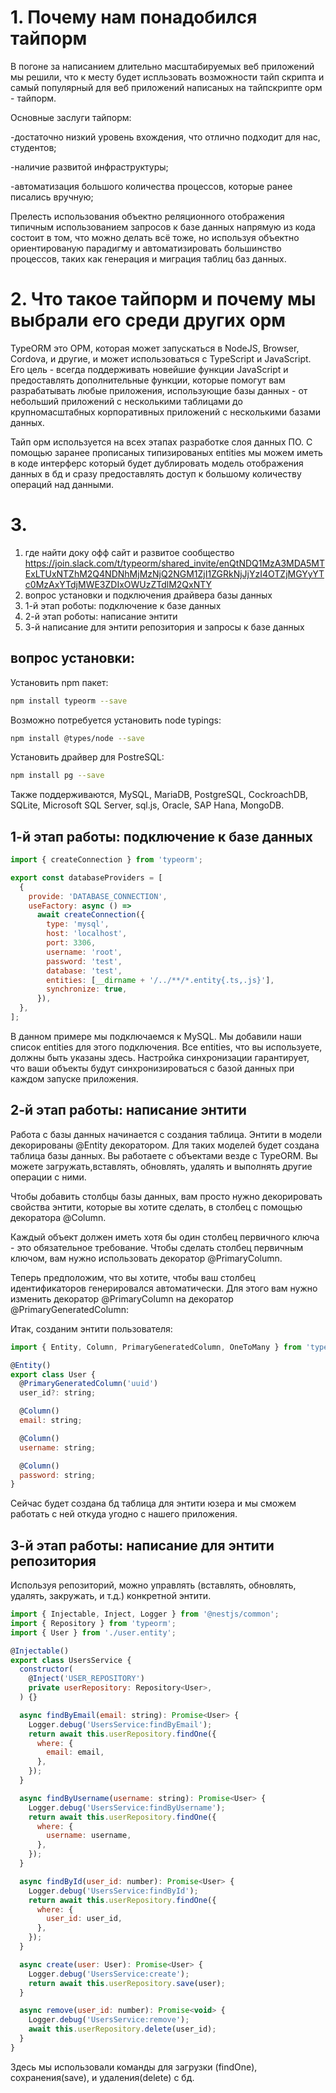 # 1. Почему нам понадобился тайпорм
В погоне за написанием длительно масштабируемых веб приложений мы решили, что к месту будет испльзовать возможности тайп скрипта и самый популярный для веб приложений написаных на тайпскрипте орм - тайпорм. 

Основные заслуги тайпорм:

-достаточно низкий уровень вхождения, что отлично подходит для нас, студентов;

-наличие развитой инфраструктуры;

-автоматизация большого количества процессов, которые ранее писались вручную;

Прелесть использования объектно реляционного отображения типичным использованием запросов к базе данных напрямую из кода состоит в том, что можно делать всё тоже, но используя объектно ориентированую парадигму и автоматизировать большинство процессов, таких как генерация и миграция таблиц баз данных.
# 2. Что такое тайпорм и почему мы выбрали его среди других орм

TypeORM это ОРМ, которая может запускаться в NodeJS, Browser, Cordova, и другие, и может использоваться с TypeScript и JavaScript. Его цель - всегда поддерживать новейшие функции JavaScript и предоставлять дополнительные функции, которые помогут вам разрабатывать любые приложения, использующие базы данных - от небольший приложений с несколькими таблицами до крупномасштабных корпоративных приложений с несколькими базами данных. 

Тайп орм используется на всех этапах разработке слоя данных ПО. С помощью заранее прописаных типизированых entities мы можем иметь в коде интерферс который будет дублировать модель отображения данных в бд и сразу предоставлять доступ к большому количеству операций над данными.

# 3.
1. где найти доку офф сайт и развитое сообщество https://join.slack.com/t/typeorm/shared_invite/enQtNDQ1MzA3MDA5MTExLTUxNTZhM2Q4NDNhMjMzNjQ2NGM1ZjI1ZGRkNjJjYzI4OTZjMGYyYTc0MzAxYTdjMWE3ZDIxOWUzZTdlM2QxNTY
2. вопрос установки и подключения драйвера базы данных
3. 1-й этап роботы: подключение к базе данных
4. 2-й этап роботы: написание энтити
5. 3-й написание для энтити репозитория и запросы к базе данных

## вопрос установки:
Установить npm пакет:
```bash
npm install typeorm --save
```

Возможно потребуется установить node typings:
```bash
npm install @types/node --save
```

Установить драйвер для PostreSQL:
```bash
npm install pg --save
```
Также поддерживаются, MySQL, MariaDB, PostgreSQL, CockroachDB, SQLite, Microsoft SQL Server, sql.js, Oracle, SAP Hana, MongoDB.

## 1-й этап работы: подключение к базе данных

```javascript
import { createConnection } from 'typeorm';

export const databaseProviders = [
  {
    provide: 'DATABASE_CONNECTION',
    useFactory: async () =>
      await createConnection({
        type: 'mysql',
        host: 'localhost',
        port: 3306,
        username: 'root',
        password: 'test',
        database: 'test',
        entities: [__dirname + '/../**/*.entity{.ts,.js}'],
        synchronize: true,
      }),
  },
];
```
В данном примере мы подключаемся к MySQL. Мы добавили наши список entities для этого подключения. Все entities, что вы используете, должны быть указаны здесь. Настройка синхронизации гарантирует, что ваши объекты будут синхронизироваться с базой данных при каждом запуске приложения.

## 2-й этап работы: написание энтити
Работа с базы данных начинается с создания таблица. Энтити в модели декорированы @Entity декоратором. Для таких моделей будет создана таблица базы данных. Вы работаете с объектами везде с TypeORM. Вы можете загружать,вставлять, обновлять, удалять и выполнять другие операции с ними.

Чтобы добавить столбцы базы данных, вам просто нужно декорировать свойства энтити, которые вы хотите сделать, в столбец с помощью декоратора @Column.

Каждый объект должен иметь хотя бы один столбец первичного ключа - это обязательное требование. Чтобы сделать столбец первичным ключом, вам нужно использовать декоратор @PrimaryColumn.

Теперь предположим, что вы хотите, чтобы ваш столбец идентификаторов генерировался автоматически. Для этого вам нужно изменить декоратор @PrimaryColumn на декоратор @PrimaryGeneratedColumn:

Итак, созданим энтити пользователя:
```javascript
import { Entity, Column, PrimaryGeneratedColumn, OneToMany } from 'typeorm';

@Entity()
export class User {
  @PrimaryGeneratedColumn('uuid')
  user_id?: string;

  @Column()
  email: string;

  @Column()
  username: string;

  @Column()
  password: string;
}
```

Сейчас будет создана бд таблица для энтити юзера и мы сможем работать с ней откуда угодно с нашего приложения.

## 3-й этап работы: написание для энтити репозитория

Используя репозиторий, можно управлять (вставлять, обновлять, удалять, закружать, и т.д.) конкретной энтити.

```javascript
import { Injectable, Inject, Logger } from '@nestjs/common';
import { Repository } from 'typeorm';
import { User } from './user.entity';

@Injectable()
export class UsersService {
  constructor(
    @Inject('USER_REPOSITORY')
    private userRepository: Repository<User>,
  ) {}

  async findByEmail(email: string): Promise<User> {
    Logger.debug('UsersService:findByEmail');
    return await this.userRepository.findOne({
      where: {
        email: email,
      },
    });
  }

  async findByUsername(username: string): Promise<User> {
    Logger.debug('UsersService:findByUsername');
    return await this.userRepository.findOne({
      where: {
        username: username,
      },
    });
  }

  async findById(user_id: number): Promise<User> {
    Logger.debug('UsersService:findById');
    return await this.userRepository.findOne({
      where: {
        user_id: user_id,
      },
    });
  }

  async create(user: User): Promise<User> {
    Logger.debug('UsersService:create');
    return await this.userRepository.save(user);
  }

  async remove(user_id: number): Promise<void> {
    Logger.debug('UsersService:remove');
    await this.userRepository.delete(user_id);
  }
}
```
Здесь мы использовали команды для загрузки (findOne), сохранения(save), и удаления(delete) с бд.
